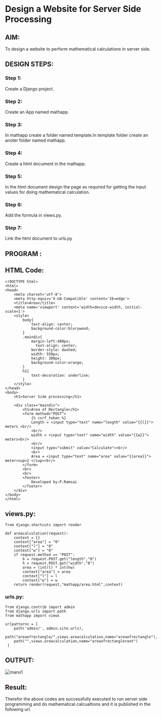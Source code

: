 # Design a Website for Server Side Processing

## AIM:
To design a website to perform mathematical calculations in server side.

## DESIGN STEPS:

### Step 1:
Create a Django project.

### Step 2:
Create an App named mathapp.

### Step 3:
In mathapp create a folder named template.In template folder create an anoter folder named mathapp.

### Step 4:
Create a html document in the mathapp.

### Step 5:
In the html document design the page as required for getting the input values for doing mathematical calculation.

### Step 6:
Add the formula in views.py.

### Step 7:
Link the html document to urls.py

## PROGRAM :
## HTML Code:
~~~
<!DOCTYPE html>
<html>
<head>
    <meta charset='utf-8'>
    <meta http-equiv='X-UA-Compatible' content='IE=edge'>
    <title>Area</title>
    <meta name='viewport' content='width=device-width, initial-scale=1'>
    <style>
        body{
            text-align: center;
            background-color:blurywood;
        }
        .maindiv{
            margin-left:400px;
              text-align: center;
            border-style: dashed;
            width: 550px;
            height: 300px;
            background-color:orange;
        }
        h1{
            text-decoration: underline;
        }
    </style>
</head>
<body>
    <h1>Server Side processing</h1>
    
    <div class="maindiv">
        <h1>Area of Rectangle</h1>
        <form method="POST">
            {% csrf_token %}
            Length = <input type="text" name="length" value="{{l}}"> meters <br/>
            <br/>
            width = <input type="text" name="width" value="{{w}}"> meters<br/>
            <br/>
            <input type="submit" value="Calculate"><br/>
            <br>
            Area = <input type="text" name="area" value="{{area}}"> meter<sup>2 </sup><br/>
        </form>
        <br>
        <br>
        <footer>
            Developed by:P.Ramsai
        </footer>
    </div>
</body>
</html>
~~~

## views.py:
~~~
from django.shortcuts import render

def areacalculation(request):
    context = {}
    context["area"] = "0"
    context["l"] = "0"
    context["w"] = "0"
    if request.method == "POST":
        b = request.POST.get("length","0")
        h = request.POST.get("width","0")
        area = (int(l) * int(hw)
        context["area"] = area
        context["l"] = l
        context["w"] = w
    return render(request,"mathapp/area.html",context)
  ~~~
###  urls.py:
~~~
from django.contrib import admin
from django.urls import path
from mathapp import views

urlpatterns = [
    path('admin/', admin.site.urls),
    path("areaofrectangle/",views.areacalculation,name="areaofrectangle"),
    path("",views.areacalculation,name="areaofrectangleroot")
 ]
 ~~~
## OUTPUT:
![mano1](https://user-images.githubusercontent.com/94269989/154825547-29956e9b-9d99-4c62-ba51-0010811e2d48.png)


## Result:
Therefor the above codes are successfully executed to run server side programming and do mathematical calcualtions and it is published in the following url.
